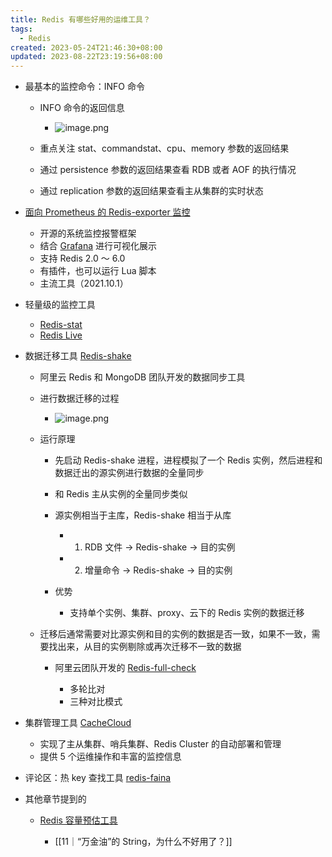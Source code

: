 ```yaml
---
title: Redis 有哪些好用的运维工具？
tags:
  - Redis
created: 2023-05-24T21:46:30+08:00
updated: 2023-08-22T23:19:56+08:00
---
```


- 最基本的监控命令：INFO 命令

  - INFO 命令的返回信息
    - ![image.png](https://cdn.jsdelivr.net/gh/11ze/static/images/redis-45-1.png)

  - 重点关注 stat、commandstat、cpu、memory 参数的返回结果
  - 通过 persistence 参数的返回结果查看 RDB 或者 AOF 的执行情况
  - 通过 replication 参数的返回结果查看主从集群的实时状态

- [面向 Prometheus 的 Redis-exporter 监控](https://prometheus.io/)

  - 开源的系统监控报警框架
  - 结合 [Grafana](https://grafana.com/) 进行可视化展示
  - 支持 Redis 2.0 ～ 6.0
  - 有插件，也可以运行 Lua 脚本
  - 主流工具（2021.10.1）

- 轻量级的监控工具

  - [Redis-stat](https://github.com/junegunn/redis-stat)
  - [Redis Live](https://github.com/snakeliwei/RedisLive)

- 数据迁移工具 [Redis-shake](https://github.com/tair-opensource/RedisShake)

  - 阿里云 Redis 和 MongoDB 团队开发的数据同步工具
  - 进行数据迁移的过程
    - ![image.png](https://cdn.jsdelivr.net/gh/11ze/static/images/redis-45-2.png)

  - 运行原理

    - 先启动 Redis-shake 进程，进程模拟了一个 Redis 实例，然后进程和数据迁出的源实例进行数据的全量同步
    - 和 Redis 主从实例的全量同步类似
    - 源实例相当于主库，Redis-shake 相当于从库

      - 1. RDB 文件 -> Redis-shake -> 目的实例
      - 2. 增量命令 -> Redis-shake -> 目的实例

    - 优势

      - 支持单个实例、集群、proxy、云下的 Redis 实例的数据迁移

  - 迁移后通常需要对比源实例和目的实例的数据是否一致，如果不一致，需要找出来，从目的实例剔除或再次迁移不一致的数据

    - 阿里云团队开发的 [Redis-full-check](https://github.com/tair-opensource/RedisFullCheck)

      - 多轮比对
      - 三种对比模式

- 集群管理工具 [CacheCloud](https://github.com/sohutv/cachecloud)

  - 实现了主从集群、哨兵集群、Redis Cluster 的自动部署和管理
  - 提供 5 个运维操作和丰富的监控信息

- 评论区：热 key 查找工具 [redis-faina](https://github.com/facebookarchive/redis-faina)
- 其他章节提到的

  - [Redis 容量预估工具](http://www.redis.cn/redis_memory/)

    - [[11｜“万金油”的 String，为什么不好用了？]]
